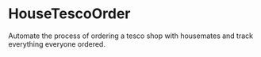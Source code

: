 # HouseTescoOrder
Automate the process of ordering a tesco shop with housemates and track everything everyone ordered. 
